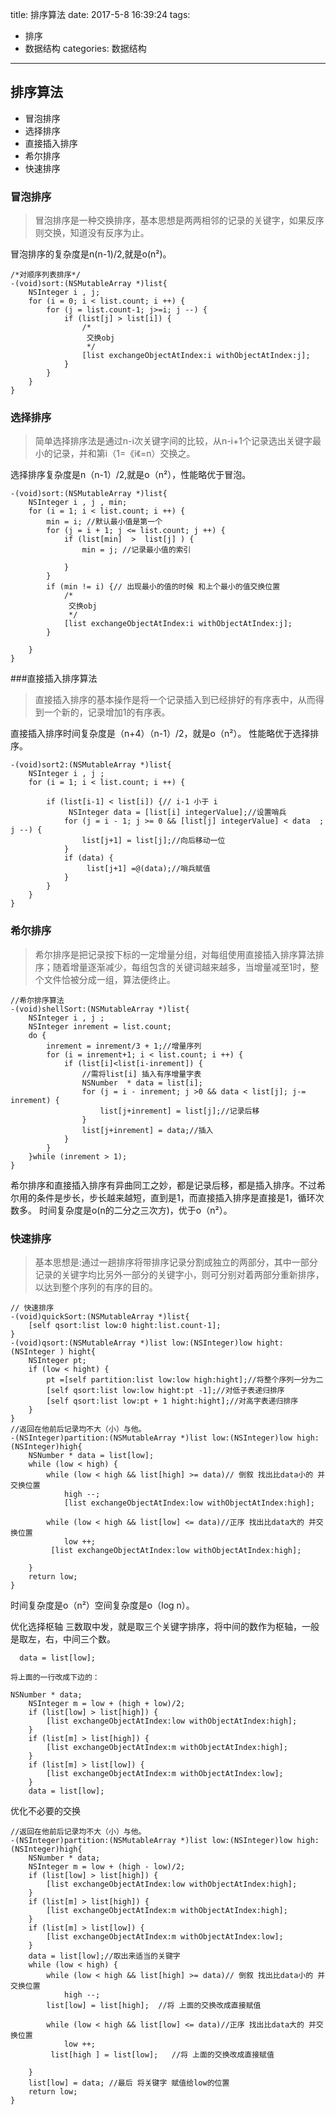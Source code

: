 title: 排序算法
date: 2017-5-8 16:39:24
tags:
- 排序
- 数据结构
categories: 数据结构
-------------
## 排序算法
- 冒泡排序
- 选择排序
- 直接插入排序
- 希尔排序
- 快速排序



### 冒泡排序

>冒泡排序是一种交换排序，基本思想是两两相邻的记录的关键字，如果反序则交换，知道没有反序为止。

冒泡排序的复杂度是n(n-1)/2,就是o(n²)。

```
/*对顺序列表排序*/
-(void)sort:(NSMutableArray *)list{
    NSInteger i , j;
    for (i = 0; i < list.count; i ++) {
        for (j = list.count-1; j>=i; j --) {
            if (list[j] > list[i]) {
                /*
                 交换obj
                 */
                [list exchangeObjectAtIndex:i withObjectAtIndex:j];
            }
        }
    }
}

```
<!-- more -->
### 选择排序
>简单选择排序法是通过n-i次关键字间的比较，从n-i+1个记录选出关键字最小的记录，并和第i（1=《i《=n）交换之。

选择排序复杂度是n（n-1）/2,就是o（n²），性能略优于冒泡。

```
-(void)sort:(NSMutableArray *)list{
    NSInteger i , j , min;
    for (i = 1; i < list.count; i ++) {
        min = i; //默认最小值是第一个
        for (j = i + 1; j <= list.count; j ++) {
            if (list[min]  >  list[j] ) {
                min = j; //记录最小值的索引
                
            }
        }
        if (min != i) {// 出现最小的值的时候 和上个最小的值交换位置
            /*
             交换obj
             */
            [list exchangeObjectAtIndex:i withObjectAtIndex:j];
        }
        
    }
}

```
###直接插入排序算法
>直接插入排序的基本操作是将一个记录插入到已经排好的有序表中，从而得到一个新的，记录增加1的有序表。


直接插入排序时间复杂度是（n+4）（n-1）/2，就是o（n²）。
性能略优于选择排序。
```
-(void)sort2:(NSMutableArray *)list{
    NSInteger i , j ;
    for (i = 1; i < list.count; i ++) {
       
        if (list[i-1] < list[i]) {// i-1 小于 i
             NSInteger data = [list[i] integerValue];//设置哨兵
            for (j = i - 1; j >= 0 && [list[j] integerValue] < data  ; j --) {
                list[j+1] = list[j];//向后移动一位
            }
            if (data) {
                 list[j+1] =@(data);//哨兵赋值
            }
        }
    }
}
```
### 希尔排序
>希尔排序是把记录按下标的一定增量分组，对每组使用直接插入排序算法排序；随着增量逐渐减少，每组包含的关键词越来越多，当增量减至1时，整个文件恰被分成一组，算法便终止。

```
//希尔排序算法
-(void)shellSort:(NSMutableArray *)list{
    NSInteger i , j ;
    NSInteger inrement = list.count;
    do {
        inrement = inrement/3 + 1;//增量序列
        for (i = inrement+1; i < list.count; i ++) {
            if (list[i]<list[i-inrement]) {
                //需将list[i] 插入有序增量字表
                NSNumber  * data = list[i];
                for (j = i - inrement; j >0 && data < list[j]; j-= inrement) {
                    list[j+inrement] = list[j];//记录后移
                }
                list[j+inrement] = data;//插入
            }
        }
    }while (inrement > 1);
}
```
希尔排序和直接插入排序有异曲同工之妙，都是记录后移，都是插入排序。不过希尔用的条件是步长，步长越来越短，直到是1，而直接插入排序是直接是1，循环次数多。
时间复杂度是o(n的二分之三次方)，优于o（n²）。

###  快速排序
>基本思想是:通过一趟排序将带排序记录分割成独立的两部分，其中一部分记录的关键字均比另外一部分的关键字小，则可分别对着两部分重新排序，以达到整个序列的有序的目的。

```
// 快速排序
-(void)quickSort:(NSMutableArray *)list{
    [self qsort:list low:0 hight:list.count-1];
}
-(void)qsort:(NSMutableArray *)list low:(NSInteger)low hight:(NSInteger ) hight{
    NSInteger pt;
    if (low < hight) {
        pt =[self partition:list low:low high:hight];//将整个序列一分为二
        [self qsort:list low:low hight:pt -1];//对低子表递归排序
        [self qsort:list low:pt + 1 hight:hight];//对高字表递归排序
    }
}
//返回在他前后记录均不大（小）与他。
-(NSInteger)partition:(NSMutableArray *)list low:(NSInteger)low high:(NSInteger)high{
    NSNumber * data = list[low];
    while (low < high) {
        while (low < high && list[high] >= data)// 倒叙 找出比data小的 并交换位置
            high --;
            [list exchangeObjectAtIndex:low withObjectAtIndex:high];
        
        while (low < high && list[low] <= data)//正序 找出比data大的 并交换位置
            low ++;
         [list exchangeObjectAtIndex:low withObjectAtIndex:high];
        
    }
    return low;
}

```
时间复杂度是o（n²）空间复杂度是o（log n）。

优化选择枢轴
三数取中发，就是取三个关键字排序，将中间的数作为枢轴，一般是取左，右，中间三个数。
```
  data = list[low];

将上面的一行改成下边的：

NSNumber * data;
    NSInteger m = low + (high + low)/2;
    if (list[low] > list[high]) {
        [list exchangeObjectAtIndex:low withObjectAtIndex:high];
    }
    if (list[m] > list[high]) {
        [list exchangeObjectAtIndex:m withObjectAtIndex:high];
    }
    if (list[m] > list[low]) {
        [list exchangeObjectAtIndex:m withObjectAtIndex:low];
    }
    data = list[low];

```
优化不必要的交换
```
//返回在他前后记录均不大（小）与他。
-(NSInteger)partition:(NSMutableArray *)list low:(NSInteger)low high:(NSInteger)high{
    NSNumber * data;
    NSInteger m = low + (high - low)/2;
    if (list[low] > list[high]) {
        [list exchangeObjectAtIndex:low withObjectAtIndex:high];
    }
    if (list[m] > list[high]) {
        [list exchangeObjectAtIndex:m withObjectAtIndex:high];
    }
    if (list[m] > list[low]) {
        [list exchangeObjectAtIndex:m withObjectAtIndex:low];
    }
    data = list[low];//取出来适当的关键字
    while (low < high) {
        while (low < high && list[high] >= data)// 倒叙 找出比data小的 并交换位置
            high --;
        list[low] = list[high];  //将 上面的交换改成直接赋值
        
        while (low < high && list[low] <= data)//正序 找出比data大的 并交换位置
            low ++;
         list[high ] = list[low];   //将 上面的交换改成直接赋值
        
    }
    list[low] = data; //最后 将关键字 赋值给low的位置
    return low;
}
```







